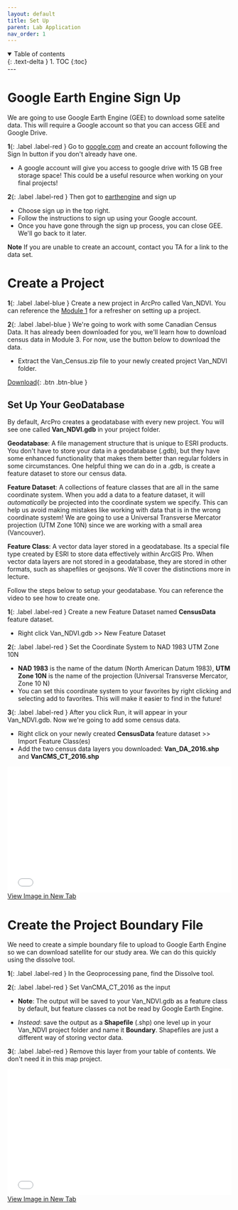 ```yaml
---
layout: default
title: Set Up
parent: Lab Application
nav_order: 1
---
```



<details open markdown="block">
  <summary>
    Table of contents
  </summary>
  {: .text-delta }
1. TOC
{:toc}
</details>
---



# Google Earth Engine Sign Up

We are going to use Google Earth Engine (GEE) to download some satelite data.  This will require a Google account so that you can access GEE and Google Drive.  

**1**{: .label .label-red } Go to [google.com](https://www.google.com/) and create an account following the Sign In button if you don't already have one.

* A google account will give you access to google drive with 15 GB free storage space!  This could be a useful resource when working on your final projects!

**2**{: .label .label-red } Then got to [earthengine](https://earthengine.google.com/) and sign up

* Choose sign up in the top right.
* Follow the instructions to sign up using your Google account.  
* Once you have gone through the sign up process, you can close GEE.  We'll go back to it later.

**Note** If you are unable to create an account, contact you TA for a link to the data set.

# Create a Project

**1**{: .label .label-blue } Create a new project in ArcPro called Van_NDVI.  You can reference the [Module 1](https://june-skeeter.github.io/Module1_GEOS270/docs/Application_Part3.html#setting-up-a-project) for a refresher on setting up a project.


**2**{: .label .label-blue } We're going to work with some Canadian Census Data.  It has already been downloaded for you, we'll learn how to download census data in Module 3.  For now, use the button below to download the data.

* Extract the Van_Census.zip file to your newly created project Van_NDVI folder.

[Download](https://github.com/June-Skeeter/Module2_GEOS270/raw/main/data/Van_Census.zip){: .btn .btn-blue }




## Set Up Your GeoDatabase

By default, ArcPro creates a geodatabase with every new project.  You will see one called **Van_NDVI.gdb** in your project folder.

**Geodatabase**: A file management structure that is unique to ESRI products. You don't have to store your data in a geodatabase (.gdb), but they have some enhanced functionality that makes them better than regular folders in some circumstances.  One helpful thing we can do in a .gdb, is create a feature dataset to store our census data.

**Feature Dataset**: A collections of feature classes that are all in the same coordinate system.  When you add a data to a feature dataset, it will *automatically* be projected into the coordinate system we specify.  This can help us avoid making mistakes like working with data that is in the wrong coordinate system!  We are going to use a Universal Transverse Mercator projection  (UTM Zone 10N) since we are working with a small area (Vancouver).  

**Feature Class**: A vector data layer stored in a geodatabase.  Its a special file type created by ESRI to store data effectively within ArcGIS Pro.  When vector data layers are not stored in a geodatabase, they are stored in other formats, such as shapefiles or geojsons.  We'll cover the distinctions more in lecture.

Follow the steps below to setup your geodatabase.  You can reference the video to see how to create one.

**1**{: .label .label-red } Create a new Feature Dataset named **CensusData** feature dataset.

* Right click Van_NDVI.gdb >> New Feature Dataset

**2**{: .label .label-red } Set the Coordinate System to NAD 1983 UTM Zone 10N

* **NAD 1983** is the name of the datum (North American Datum 1983), **UTM Zone 10N** is the name of the projection (Universal Transverse Mercator, Zone 10 N)
 * You can set this coordinate system to your favorites by right clicking and selecting add to favorites.  This will make it easier to find in the future!

**3**{: .label .label-red } After you click Run, it will appear in your Van_NDVI.gdb.  Now we're going to add some census data.  

* Right click on your newly created **CensusData** feature dataset >> Import Feature Class(es) 
* Add the two census data layers you downloaded: **Van_DA_2016.shp** and **VanCMS_CT_2016.shp** 

<div style="overflow: hidden;
  padding-top: 56.25%;
  position: relative">
  <iframe src="content/videos/FeatureDataset.mp4" title="Processes" scrolling="no" frameborder="0"
    style="border: 0;
   height: 100%;
   left: 0;
   position: absolute;
   top: 0;
   width: 100%;">
   <p>Your browser does not support iframes.</p>
 </iframe>
</div>
<a href="content/videos/FeatureDataset.mp4" target="_blank">View Image in New Tab</a>


# Create the Project Boundary File

We need to create a simple boundary file to upload to Google Earth Engine so we can download satellite for our study area.  We can do this quickly using the dissolve tool.

**1**{: .label .label-red } In the Geoprocessing pane, find the Dissolve tool.

**2**{: .label .label-red } Set VanCMA_CT_2016 as the input

* **Note**: The output will be saved to your Van_NDVI.gdb as a feature class by default, but feature classes ca not be read by Google Earth Engine.

* *Instead*: save the output as a **Shapefile** (.shp) one level up in your Van_NDVI project folder and name it **Boundary**.  Shapefiles are just a different way of storing vector data.

**3**{: .label .label-red } Remove this layer from your table of contents.  We don't need it in this map project.	

<div style="overflow: hidden;
  padding-top: 56.25%;
  position: relative">
  <iframe src="content/videos/Dissolve.mp4" title="Processes" scrolling="no" frameborder="0"
    style="border: 0;
   height: 100%;
   left: 0;
   position: absolute;
   top: 0;
   width: 100%;">
   <p>Your browser does not support iframes.</p>
 </iframe>
</div>
<a href="content/videos/Dissolve.mp4" target="_blank">View Image in New Tab</a>

